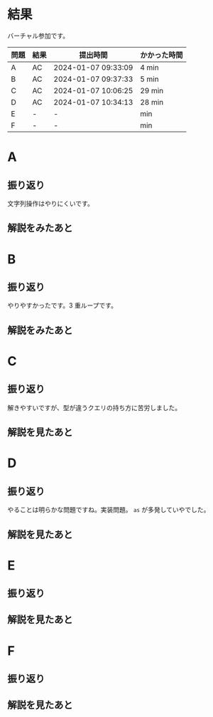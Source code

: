 # 結果

バーチャル参加です。

| 問題 | 結果 | 提出時間            | かかった時間 |
|------|------|---------------------|--------------|
| A    | AC   | 2024-01-07 09:33:09 | 4 min        |
| B    | AC   | 2024-01-07 09:37:33 | 5 min        |
| C    | AC   | 2024-01-07 10:06:25 | 29 min       |
| D    | AC   | 2024-01-07 10:34:13 | 28 min       |
| E    | -    | -                   |     min      |
| F    | -    | -                   |     min      |

# A

## 振り返り

文字列操作はやりにくいです。

## 解説をみたあと

# B

## 振り返り

やりやすかったです。3 重ループです。

## 解説をみたあと

# C

## 振り返り

解きやすいですが、型が違うクエリの持ち方に苦労しました。

## 解説を見たあと

# D

## 振り返り

やることは明らかな問題ですね。実装問題。 `as` が多発していやでした。

## 解説を見たあと

# E

## 振り返り

## 解説を見たあと

# F

## 振り返り

## 解説を見たあと

